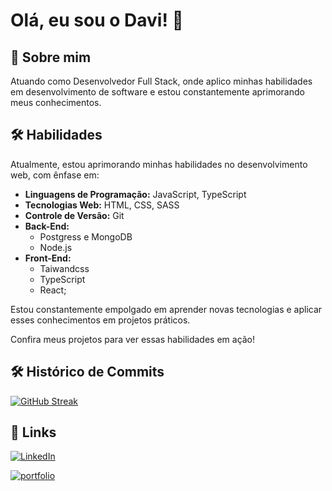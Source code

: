 # Olá, eu sou o Davi! 👋

## 🚀 Sobre mim
Atuando como Desenvolvedor Full Stack, onde aplico minhas habilidades em desenvolvimento de software e estou constantemente aprimorando meus conhecimentos. 


## 🛠 Habilidades
Atualmente, estou aprimorando minhas habilidades no desenvolvimento web, com ênfase em:

- **Linguagens de Programação:** JavaScript, TypeScript
- **Tecnologias Web:** HTML, CSS, SASS
- **Controle de Versão:** Git
- **Back-End:**
    - Postgress e MongoDB
    - Node.js
- **Front-End:**
    - Taiwandcss
    - TypeScript
    - React;


Estou constantemente empolgado em aprender novas tecnologias e aplicar esses conhecimentos em projetos práticos.

Confira meus projetos para ver essas habilidades em ação!

## 🛠 Histórico de Commits

[![GitHub Streak](https://streak-stats.demolab.com?user=Davisimao&theme=dark&locale=pt_BR&fire=EB0000&ring=EB5C1D)](https://git.io/streak-stats)


## 🔗 Links
[![LinkedIn](https://img.shields.io/badge/linkedin-0A66C2?style=for-the-badge&logo=linkedin&logoColor=white)](https://www.linkedin.com/in/davisanchessimão/)

[![portfolio](https://img.shields.io/badge/my_portfolio-000?style=for-the-badge&logo=ko-fi&logoColor=white)](https://davisimao.com.br)


